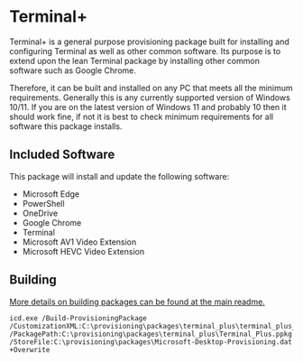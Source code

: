 # Terminal+

Terminal+ is a general purpose provisioning package built for installing and configuring Terminal as
well as other common software. Its purpose is to extend upon the lean Terminal package by installing
other common software such as Google Chrome.

Therefore, it can be built and installed on any PC that meets all the minimum requirements.
Generally this is any currently supported version of Windows 10/11. If you are on the latest version
of Windows 11 and probably 10 then it should work fine, if not it is best to check minimum
requirements for all software this package installs.

## Included Software

This package will install and update the following software:

* Microsoft Edge
* PowerShell
* OneDrive
* Google Chrome
* Terminal
* Microsoft AV1 Video Extension
* Microsoft HEVC Video Extension

## Building

[More details on building packages can be found at the main readme.](../../README.md#building--installing-provisioning-packages)

```
icd.exe /Build-ProvisioningPackage /CustomizationXML:C:\provisioning\packages\terminal_plus\terminal_plus_customizations.xml /PackagePath:C:\provisioning\packages\terminal_plus\Terminal_Plus.ppkg /StoreFile:C:\provisioning\packages\Microsoft-Desktop-Provisioning.dat +Overwrite
```